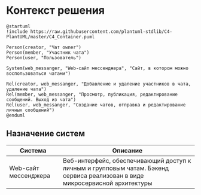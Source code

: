 # Контекст решения
<!-- Окружение системы (роли, участники, внешние системы) и связи системы с ним. Диаграмма контекста C4 и текстовое описание. 
-->
```plantuml
@startuml
!include https://raw.githubusercontent.com/plantuml-stdlib/C4-PlantUML/master/C4_Container.puml

Person(creator, "Чат owner")
Person(member, "Участник чата")
Person(user, "Пользователь")

System(web_messanger, "Web-сайт мессенджера", "Сайт, в котором можно воспользоваться чатами")

Rel(creator, web_messanger, "Добавление и удаление участников в чата, удаление чата")
Rel(member, web_messanger, "Просмотр, публикация, редактирование сообщений. Выход из чата")
Rel(user, web_messanger, "Создание чатов, отправка и редактирование личных сообщений")
@enduml
```
## Назначение систем
|Система| Описание|
|-------|---------|
| Web-сайт мессенджера | Веб-интерфейс, обеспечивающий доступ к личным и групповым чатам. Бэкенд сервиса реализован в виде микросервисной архитектуры |
